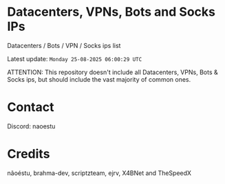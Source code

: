 # Datacenters, VPNs, Bots and Socks IPs
 
Datacenters / Bots / VPN / Socks ips list

Latest update: `Monday 25-08-2025 06:00:29 UTC` 

ATTENTION: This repository doesn't include all Datacenters, VPNs, Bots & Socks ips, 
but should include the vast majority of common ones.

# Contact
Discord: naoestu

# Credits
nãoéstu, brahma-dev, scriptzteam, ejrv, X4BNet and TheSpeedX
